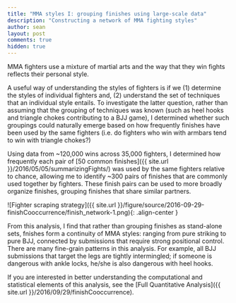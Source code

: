 ```yaml
---
title: "MMA styles I: grouping finishes using large-scale data"
description: "Constructing a network of MMA fighting styles"
author: sean
layout: post
comments: true
hidden: true
---
```

<!--more-->

MMA fighters use a mixture of martial arts and the way that they win fights reflects their personal style.

A useful way of understanding the styles of fighters is if we (1) determine the styles of individual fighters and, (2) understand the set of techniques that an individual style entails. To investigate the latter question, rather than assuming that the grouping of techniques was known (such as heel hooks and triangle chokes contributing to a BJJ game), I determined whether such groupings could naturally emerge based on how frequently finishes have been used by the same fighters (i.e. do fighters who win with armbars tend to win with triangle chokes?)

Using data from ~120,000 wins across 35,000 fighters, I determined how frequently each pair of [50 common finishes]({{ site.url }}/2016/05/05/summarizingFights/) was used by the same fighters relative to chance, allowing me to identify ~300 pairs of finishes that are commonly used together by fighters. These finish pairs can be used to more broadly organize finishes, grouping finishes that share similar partners.

![Fighter scraping strategy]({{ site.url }}/figure/source/2016-09-29-finishCooccurrence/finish_network-1.png){: .align-center }

From this analysis, I find that rather than grouping finishes as stand-alone sets, fnishes form a continuity of MMA styles: ranging from pure striking to pure BJJ, connected by submissions that require strong positional control. There are many fine-grain patterns in this analysis. For example, all BJJ submissions that target the legs are tightly intermingled; if someone is dangerous with ankle locks, he/she is also dangerous with heel hooks.

If you are interested in better understanding the computational and statistical elements of this analysis, see the [Full Quantitative Analysis]({{ site.url }}/2016/09/29/finishCooccurrence).